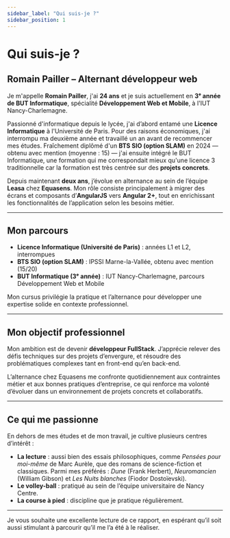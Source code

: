 ```yaml
---
sidebar_label: "Qui suis-je ?"
sidebar_position: 1
---
```


# Qui suis-je ?

## Romain Pailler – Alternant développeur web

Je m'appelle **Romain Pailler**, j'ai **24 ans** et je suis actuellement en **3ᵉ année de BUT Informatique**, spécialité **Développement Web et Mobile**, à l'IUT Nancy-Charlemagne.

Passionné d'informatique depuis le lycée, j'ai d’abord entamé une **Licence Informatique** à l'Université de Paris. Pour des raisons économiques, j'ai interrompu ma deuxième année et travaillé un an avant de recommencer mes études. Fraîchement diplômé d'un **BTS SIO (option SLAM)** en 2024 — obtenu avec mention (moyenne : 15) — j'ai ensuite intégré le BUT Informatique, une formation qui me correspondait mieux qu'une licence 3 traditionnelle car la formation est très centrée sur des **projets concrets**.

Depuis maintenant **deux ans**, j’évolue en alternance au sein de l’équipe **Leasa** chez **Equasens**. Mon rôle consiste principalement à migrer des écrans et composants d’**AngularJS** vers **Angular 2+**, tout en enrichissant les fonctionnalités de l’application selon les besoins métier.

---

## Mon parcours

- **Licence Informatique (Université de Paris)** : années L1 et L2, interrompues  
- **BTS SIO (option SLAM)** : IPSSI Marne-la-Vallée, obtenu avec mention (15/20)  
- **BUT Informatique (3ᵉ année)** : IUT Nancy-Charlemagne, parcours Développement Web et Mobile  

Mon cursus privilégie la pratique et l’alternance pour développer une expertise solide en contexte professionnel.

---

## Mon objectif professionnel

Mon ambition est de devenir **développeur FullStack**. J’apprécie relever des défis techniques sur des projets d’envergure, et résoudre des problématiques complexes tant en front-end qu’en back-end.

L’alternance chez Equasens me confronte quotidiennement aux contraintes métier et aux bonnes pratiques d’entreprise, ce qui renforce ma volonté d’évoluer dans un environnement de projets concrets et collaboratifs.

---

## Ce qui me passionne

En dehors de mes études et de mon travail, je cultive plusieurs centres d’intérêt :

- **La lecture** : aussi bien des essais philosophiques, comme *Pensées pour moi-même* de Marc Aurèle, que des romans de science-fiction et classiques. Parmi mes préférés : *Dune* (Frank Herbert), *Neuromancien* (William Gibson) et *Les Nuits blanches* (Fiodor Dostoïevski).  
- **Le volley-ball** : pratiqué au sein de l’équipe universitaire de Nancy Centre.  
- **La course à pied** : discipline que je pratique régulièrement.

---

Je vous souhaite une excellente lecture de ce rapport, en espérant qu’il soit aussi stimulant à parcourir qu’il me l’a été à le réaliser.  
